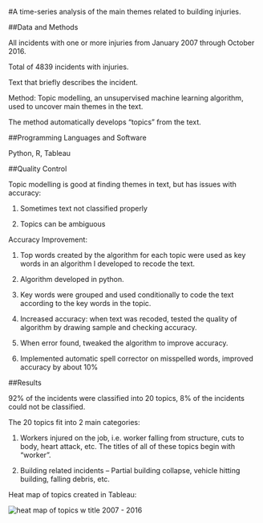 
#A time-series analysis of the main themes related to building injuries.


##Data and Methods

All incidents with one or more injuries from January 2007 through October 2016.

Total of 4839 incidents with injuries. 

Text that briefly describes the incident.

Method: Topic modelling, an unsupervised machine learning algorithm, used to uncover main themes in the text.

The method automatically develops “topics” from the text.

##Programming Languages and Software

Python, R, Tableau


##Quality Control

Topic modelling is good at finding themes in text, but has issues with accuracy:

1. Sometimes text not classified properly

2. Topics can be ambiguous

Accuracy Improvement: 

1. Top words created by the algorithm for each topic were used as key words in an algorithm I developed to recode the text.

2. Algorithm developed in python.

3. Key words were grouped and used conditionally to code the text according to the key words in the topic.

4. Increased accuracy: when text was recoded, tested the quality of algorithm by drawing sample and checking accuracy.

5. When error found, tweaked the algorithm to improve accuracy.

6. Implemented automatic spell corrector on misspelled words, improved accuracy by about 10%


##Results

92% of the incidents were classified into 20 topics, 8% of the incidents could not be classified.

The 20 topics fit into 2 main categories:

1. Workers injured on the job, i.e. worker falling from structure, cuts to body, heart attack, etc. The titles of all of these topics begin with “worker”.

2. Building related incidents – Partial building collapse, vehicle hitting building, falling debris, etc.

Heat map of topics created in Tableau:

![heat map of topics w title 2007 - 2016](https://cloud.githubusercontent.com/assets/11237613/22706291/ae125bfe-ed3c-11e6-8072-7dc9953d8401.png)



